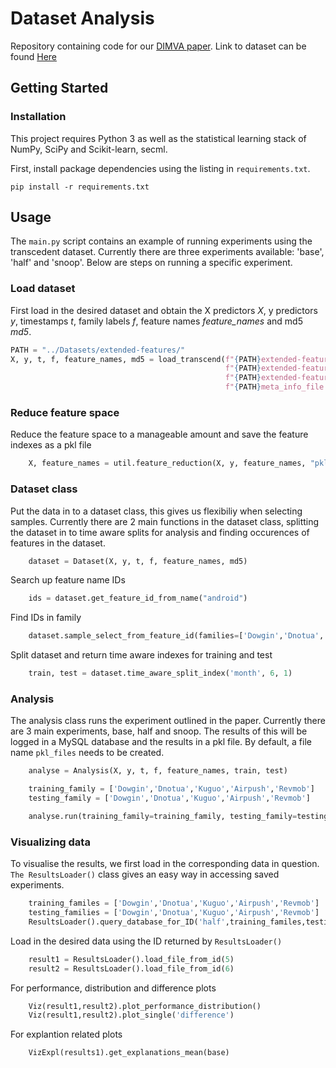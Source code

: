 # Dataset Analysis

Repository containing code for our [DIMVA paper](https://www.overleaf.com/project/636e75bbd657c38e61acf45f).
Link to dataset can be found [Here](https://emckclac-my.sharepoint.com/:u:/g/personal/k21129040_kcl_ac_uk/ERcKWdTr_bxFmR5fIE2xgqYBn_LrTom8IfmnwgWyOGVA-w?e=nIAMn9)
## Getting Started

### Installation
This project requires Python 3 as well as the statistical learning stack of NumPy, SciPy and Scikit-learn, secml.

First, install package dependencies using the listing in `requirements.txt`. 

```
pip install -r requirements.txt
```

## Usage
The `main.py` script contains an example of running experiments using the transcedent dataset. Currently there are three experiments available: 'base', 'half' and 'snoop'. Below are steps on running a specific experiment.

### Load dataset
First load in the desired dataset and obtain the X predictors *X*, y predictors *y*, timestamps *t*, family labels *f*, feature names *feature_names* and md5 *md5*. 
```python
PATH = "../Datasets/extended-features/"
X, y, t, f, feature_names, md5 = load_transcend(f"{PATH}extended-features-X-updated.json",
                                                f"{PATH}extended-features-y-updated.json",
                                                f"{PATH}extended-features-meta-updated.json",
                                                f"{PATH}meta_info_file.tsv")
```

### Reduce feature space
Reduce the feature space to a manageable amount and save the feature indexes as a pkl file
```python
    X, feature_names = util.feature_reduction(X, y, feature_names, "pkl_files/feature_index_1000.pkl", feature_size=1000)
```


### Dataset class
Put the data in to a dataset class, this gives us flexibiliy when selecting samples. Currently there are 2 main functions in the dataset class, splitting the dataset in to time aware splits for analysis and finding occurences of features in the dataset. 
```python
    dataset = Dataset(X, y, t, f, feature_names, md5)
```

Search up feature name IDs
```python
    ids = dataset.get_feature_id_from_name("android")
```

Find IDs in family
```python
    dataset.sample_select_from_feature_id(families=['Dowgin','Dnotua','Kuguo','Airpush','Revmob'],ids=ids,contains=True, year=2015, month=1)
```

Split dataset and return time aware indexes for training and test
```python
    train, test = dataset.time_aware_split_index('month', 6, 1)
```

### Analysis
The analysis class runs the experiment outlined in the paper. Currently there are 3 main experiments, base, half and snoop. The results of this will be logged in a MySQL database and the results in a pkl file. By default, a file name ```pkl_files``` needs to be created.
```python
    analyse = Analysis(X, y, t, f, feature_names, train, test)

    training_family = ['Dowgin','Dnotua','Kuguo','Airpush','Revmob']
    testing_family = ['Dowgin','Dnotua','Kuguo','Airpush','Revmob']

    analyse.run(training_family=training_family, testing_family=testing_family,experiment='snoop', dataset='Transcend')
```

### Visualizing data
To visualise the results, we first load in the corresponding data in question. ```The ResultsLoader()``` class gives an easy way in accessing saved experiments.

```python
    training_familes = ['Dowgin','Dnotua','Kuguo','Airpush','Revmob']
    testing_families = ['Dowgin','Dnotua','Kuguo','Airpush','Revmob']
    ResultsLoader().query_database_for_ID('half',training_familes,testing_families,'Transcend')
```

Load in the desired data using the ID returned by ```ResultsLoader()```
```python
    result1 = ResultsLoader().load_file_from_id(5)
    result2 = ResultsLoader().load_file_from_id(6)
```

For performance, distribution and difference plots
```python
    Viz(result1,result2).plot_performance_distribution()
    Viz(result1,result2).plot_single('difference')
```

For explantion related plots 
```python
    VizExpl(results1).get_explanations_mean(base)
```